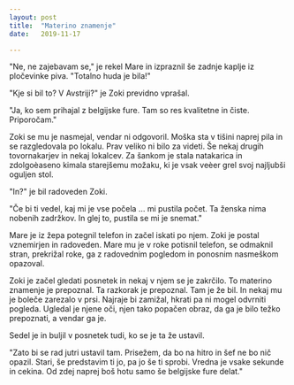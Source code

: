 ```yaml
---
layout: post
title:  "Materino znamenje"
date:   2019-11-17

---
```

"Ne, ne zajebavam se," je rekel Mare in izpraznil še zadnje kaplje iz pločevinke piva. "Totalno huda je bila!"

"Kje si bil to? V Avstriji?" je Zoki previdno vprašal.

"Ja, ko sem prihajal z belgijske fure. Tam so res kvalitetne in čiste. Priporočam."

Zoki se mu je nasmejal, vendar ni odgovoril. Moška sta v tišini naprej pila in se razgledovala po lokalu. Prav veliko ni bilo za videti. Še nekaj drugih tovornakarjev in nekaj lokalcev. Za šankom je stala natakarica in zdolgoèaseno kimala starejšemu možaku, ki je vsak veèer grel svoj najljubši oguljen stol.

"In?" je bil radoveden Zoki.

"Če bi ti vedel, kaj mi je vse počela ... mi pustila počet. Ta ženska nima nobenih zadržkov. In glej to, pustila se mi je snemat."

Mare je iz žepa potegnil telefon in začel iskati po njem. Zoki je postal vznemirjen in radoveden. Mare mu je v roke potisnil telefon, se odmaknil stran, prekrižal roke, ga z radovednim pogledom in ponosnim nasmeškom opazoval.

Zoki je začel gledati posnetek in nekaj v njem se je zakrčilo. To materino znamenje je prepoznal. Ta razkorak je prepoznal. Tam je že bil. In nekaj mu je boleče zarezalo v prsi. Najraje bi zamižal, hkrati pa ni mogel odvrniti pogleda. Ugledal je njene oči, njen tako popačen obraz, da ga je bilo težko prepoznati, a vendar ga je.

Sedel je in buljil v posnetek tudi, ko se je ta že ustavil. 


"Zato bi se rad jutri ustavil tam. Prisežem, da bo na hitro in šef ne bo nič opazil. Stari, še predstavim ti jo, pa jo še ti sprobi. Vredna je vsake sekunde in cekina. Od zdej naprej boš hotu samo še belgijske fure delat."
